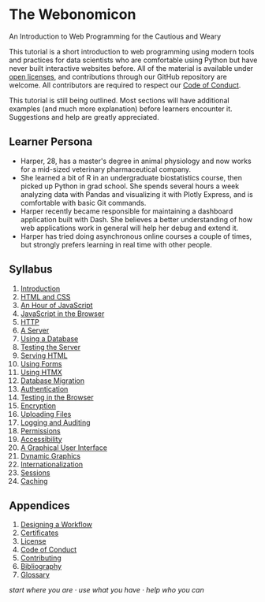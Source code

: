# The Webonomicon

<p class="subtitle">An Introduction to Web Programming for the Cautious and Weary</p>

This tutorial is a short introduction to web programming using modern tools and practices
for data scientists who are comfortable using Python
but have never built interactive websites before.
All of the material is available under [open licenses](./LICENSE.md),
and contributions through our GitHub repository are welcome.
All contributors are required to respect our [Code of Conduct](./CODE_OF_CONDUCT.md).

<div class="callout" markdown="1">

This tutorial is still being outlined.
Most sections will have additional examples (and much more explanation)
before learners encounter it.
Suggestions and help are greatly appreciated.

</div>

## Learner Persona

-   Harper, 28, has a master's degree in animal physiology
    and now works for a mid-sized veterinary pharmaceutical company.
-   She learned a bit of R in an undergraduate biostatistics course,
    then picked up Python in grad school.
    She spends several hours a week analyzing data with Pandas
    and visualizing it with Plotly Express,
    and is comfortable with basic Git commands.
-   Harper recently became responsible for maintaining a dashboard application built with Dash.
    She believes a better understanding of how web applications work in general
    will help her debug and extend it.
-   Harper has tried doing asynchronous online courses a couple of times,
    but strongly prefers learning in real time with other people.

## Syllabus

<div id="syllabus" markdown="1">

1.  [Introduction](./01_intro/)
1.  [HTML and CSS](./02_htmlcss/)
1.  [An Hour of JavaScript](./03_js/)
1.  [JavaScript in the Browser](./04_browser/)
1.  [HTTP](./05_http/)
1.  [A Server](./06_server/)
1.  [Using a Database](./07_db/)
1.  [Testing the Server](./08_test/)
1.  [Serving HTML](./09_view/)
1.  [Using Forms](./10_forms/)
1.  [Using HTMX](./11_htmx/)
1.  [Database Migration](./12_migrate/)
1.  [Authentication](./13_auth/)
1.  [Testing in the Browser](./14_automate/)
1.  [Encryption](./15_crypt/)
1.  [Uploading Files](./16_upload/)
1.  [Logging and Auditing](./17_log/)
1.  [Permissions](./18_perm/)
1.  [Accessibility](./19_access/)
1.  [A Graphical User Interface](./20_gui/)
1.  [Dynamic Graphics](./21_graphics/)
1.  [Internationalization](./22_intl/)
1.  [Sessions](./23_sessions/)
1.  [Caching](./24_cache/)

</div>

##  Appendices

<div id="appendices" markdown="1">

1.  [Designing a Workflow](./98_workflow/)
1.  [Certificates](./99_cert/)
1.  [License](./LICENSE.md)
1.  [Code of Conduct](./CODE_OF_CONDUCT.md)
1.  [Contributing](./CONTRIBUTING.md)
1.  [Bibliography](./bibliography/)
1.  [Glossary](./glossary/)

</div>

<p class="center">
  <em>
    start where you are
    &middot;
    use what you have
    &middot;
    help who you can
  </em>
</p>
